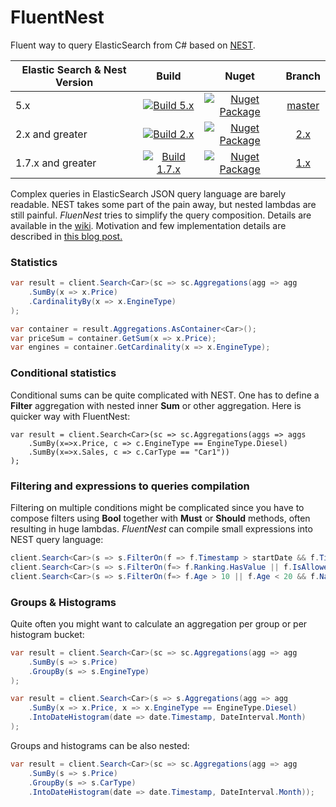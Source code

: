 # FluentNest

Fluent way to query ElasticSearch from C# based on  [NEST](https://github.com/elastic/elasticsearch-net).

| Elastic Search & Nest Version | Build | Nuget | Branch |
| ----------------------------- |:-----:| :----:|:------:|
| 5.x | [![Build 5.x](https://ci.appveyor.com/api/projects/status/wrorpoekyw416hn1?svg=true)](https://ci.appveyor.com/project/hoonzis/fluentnest)|[![Nuget Package](https://img.shields.io/nuget/v/fluentnest.svg)](https://www.nuget.org/packages/fluentnest) | [master](https://github.com/hoonzis/fluentnest/) |
| 2.x and greater| [![Build 2.x](https://ci.appveyor.com/api/projects/status/wrorpoekyw416hn1/branch/2.x?svg=true)](https://ci.appveyor.com/project/hoonzis/fluentnest)|[![Nuget Package](https://img.shields.io/badge/nuget-v2.0.217-blue.svg)](https://www.nuget.org/packages/FluentNest/1.0.217) | [2.x](https://github.com/hoonzis/fluentnest/) |
| 1.7.x and greater| [![Build 1.7.x](https://ci.appveyor.com/api/projects/status/wrorpoekyw416hn1/branch/1.0.0?svg=true)](https://ci.appveyor.com/project/hoonzis/fluentnest) | [![Nuget Package](https://img.shields.io/badge/nuget-v1.0.210-blue.svg)](https://www.nuget.org/packages/FluentNest/1.0.210) | [1.x](https://github.com/hoonzis/fluentnest/tree/1.0.0) |

Complex queries in ElasticSearch JSON query language are barely readable. NEST takes some part of the pain away, but nested lambdas are still painful. *FluenNest* tries to simplify the query composition. Details are available in the [wiki](https://github.com/hoonzis/fluentnest/wiki/FluentNest-wiki). Motivation and few implementation details are described in [this blog post.](http://www.hoonzis.com/fluent-interface-for-elastic-search/)

### Statistics
```csharp
var result = client.Search<Car>(sc => sc.Aggregations(agg => agg
	.SumBy(x => x.Price)
	.CardinalityBy(x => x.EngineType)
);

var container = result.Aggregations.AsContainer<Car>();
var priceSum = container.GetSum(x => x.Price);
var engines = container.GetCardinality(x => x.EngineType);
```

### Conditional statistics
Conditional sums can be quite complicated with NEST. One has to define a **Filter** aggregation with nested inner **Sum** or other aggregation. Here is quicker way with FluentNest:

```CSharp
var result = client.Search<Car>(sc => sc.Aggregations(aggs => aggs
	.SumBy(x=>x.Price, c => c.EngineType == EngineType.Diesel)
	.SumBy(x=>x.Sales, c => c.CarType == "Car1"))
);
```

### Filtering and expressions to queries compilation
Filtering on multiple conditions might be complicated since you have to compose filters using **Bool** together with **Must** or **Should** methods, often resulting in huge lambdas. *FluentNest* can compile small expressions into NEST query language:

```csharp
client.Search<Car>(s => s.FilterOn(f => f.Timestamp > startDate && f.Timestamp < endDate));
client.Search<Car>(s => s.FilterOn(f=> f.Ranking.HasValue || f.IsAllowed);
client.Search<Car>(s => s.FilterOn(f=> f.Age > 10 || f.Age < 20 && f.Name == "Peter");
```

### Groups & Histograms
Quite often you might want to calculate an aggregation per group or per histogram bucket:

```csharp
var result = client.Search<Car>(sc => sc.Aggregations(agg => agg
	.SumBy(s => s.Price)
	.GroupBy(s => s.EngineType)
);
```

```csharp
var result = client.Search<Car>(s => s.Aggregations(agg => agg
	.SumBy(x => x.Price, x => x.EngineType == EngineType.Diesel)
	.IntoDateHistogram(date => date.Timestamp, DateInterval.Month)
);
```

Groups and histograms can be also nested:

```csharp
var result = client.Search<Car>(sc => sc.Aggregations(agg => agg
	.SumBy(s => s.Price)
	.GroupBy(s => s.CarType)
	.IntoDateHistogram(date => date.Timestamp, DateInterval.Month));
```

